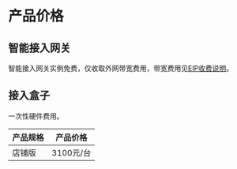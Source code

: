 

# 产品价格

## 智能接入网关

智能接入网关实例免费，仅收取外网带宽费用，带宽费用见[EIP收费说明](unet/eip/introduction)。

## 接入盒子

一次性硬件费用。

| 产品规格 | 产品价格    |
| ---- | ------- |
| 店铺版  | 3100元/台 |
